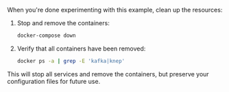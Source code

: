 When you're done experimenting with this example, clean up the resources:

1. Stop and remove the containers:

   ```sh
   docker-compose down
   ```
1. Verify that all containers have been removed:

   ```sh
   docker ps -a | grep -E 'kafka|knep'
   ```

This will stop all services and remove the containers, but preserve your configuration files for future use.
